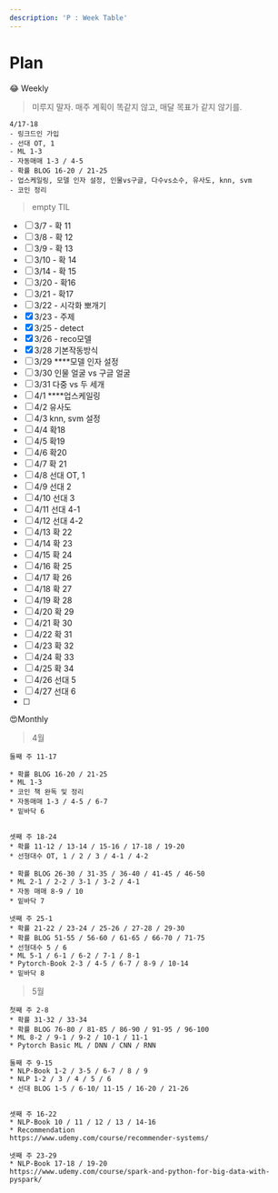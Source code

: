 ```yaml
---
description: 'P : Week Table'
---
```


# Plan

😂 Weekly

> 미루지 말자. 매주 계획이 똑같지 않고, 매달 목표가 같지 않기를.

```text
4/17-18
- 링크드인 가입
- 선대 OT, 1
- ML 1-3
- 자동매매 1-3 / 4-5
- 확률 BLOG 16-20 / 21-25
- 업스케일링, 모델 인자 설정, 인물vs구글, 다수vs소수, 유사도, knn, svm
- 코인 정리
```



> empty TIL

* [ ] 3/7 - 확 11
* [ ] 3/8 - 확 12 
* [ ] 3/9 - 확 13
* [ ] 3/10 - 확 14
* [ ] 3/14 - 확 15
* [ ] 3/20 - 확16
* [ ] 3/21 - 확17
* [ ] 3/22 - 시각화 뽀개기
* [x] 3/23 - 주제
* [x] 3/25 - detect
* [x] 3/26 - reco모델
* [x] 3/28 기본작동방식
* [ ] 3/29 ****모델 인자 설정
* [ ] 3/30 인물 얼굴 vs 구글 얼굴
* [ ] 3/31 다중 vs 두 세개
* [ ] 4/1 ****업스케일링
* [ ] 4/2 유사도
* [ ] 4/3  knn, svm 설정
* [ ] 4/4 확18
* [ ] 4/5 확19
* [ ] 4/6 확20
* [ ] 4/7 확 21
* [ ] 4/8 선대 OT, 1
* [ ] 4/9 선대 2
* [ ] 4/10 선대 3
* [ ] 4/11 선대 4-1
* [ ] 4/12 선대 4-2
* [ ] 4/13 확 22
* [ ] 4/14 확 23
* [ ] 4/15 확 24
* [ ] 4/16 확 25
* [ ] 4/17 확 26
* [ ] 4/18 확 27
* [ ] 4/19 확 28
* [ ] 4/20 확 29
* [ ] 4/21 확 30
* [ ] 4/22 확 31
* [ ] 4/23 확 32
* [ ] 4/24 확 33
* [ ] 4/25 확 34
* [ ] 4/26 선대 5
* [ ] 4/27 선대 6
* [ ] 




😍Monthly

> 4월

```text
둘째 주 11-17

* 확률 BLOG 16-20 / 21-25
* ML 1-3
* 코인 책 완독 및 정리
* 자동매매 1-3 / 4-5 / 6-7
* 밑바닥 6


셋째 주 18-24
* 확률 11-12 / 13-14 / 15-16 / 17-18 / 19-20
* 선형대수 OT, 1 / 2 / 3 / 4-1 / 4-2

* 확률 BLOG 26-30 / 31-35 / 36-40 / 41-45 / 46-50
* ML 2-1 / 2-2 / 3-1 / 3-2 / 4-1
* 자동 매매 8-9 / 10
* 밑바닥 7

넷째 주 25-1
* 확률 21-22 / 23-24 / 25-26 / 27-28 / 29-30 
* 확률 BLOG 51-55 / 56-60 / 61-65 / 66-70 / 71-75
* 선형대수 5 / 6
* ML 5-1 / 6-1 / 6-2 / 7-1 / 8-1
* Pytorch-Book 2-3 / 4-5 / 6-7 / 8-9 / 10-14
* 밑바닥 8
```



> 5월

```text
첫째 주 2-8
* 확률 31-32 / 33-34
* 확률 BLOG 76-80 / 81-85 / 86-90 / 91-95 / 96-100
* ML 8-2 / 9-1 / 9-2 / 10-1 / 11-1
* Pytorch Basic ML / DNN / CNN / RNN

둘째 주 9-15
* NLP-Book 1-2 / 3-5 / 6-7 / 8 / 9
* NLP 1-2 / 3 / 4 / 5 / 6
* 선대 BLOG 1-5 / 6-10/ 11-15 / 16-20 / 21-26


셋째 주 16-22
* NLP-Book 10 / 11 / 12 / 13 / 14-16
* Recommendation
https://www.udemy.com/course/recommender-systems/

넷째 주 23-29
* NLP-Book 17-18 / 19-20
https://www.udemy.com/course/spark-and-python-for-big-data-with-pyspark/
```

